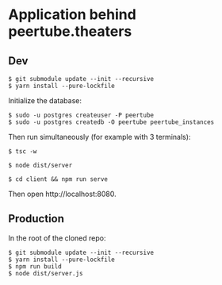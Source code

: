 # Application behind peertube.theaters

## Dev

```terminal
$ git submodule update --init --recursive
$ yarn install --pure-lockfile
```

Initialize the database:

```terminal
$ sudo -u postgres createuser -P peertube
$ sudo -u postgres createdb -O peertube peertube_instances
```

Then run simultaneously (for example with 3 terminals):

```terminal
$ tsc -w
```

```terminal
$ node dist/server
```

```terminal
$ cd client && npm run serve
```

Then open http://localhost:8080.

## Production

In the root of the cloned repo:

```terminal
$ git submodule update --init --recursive
$ yarn install --pure-lockfile
$ npm run build
$ node dist/server.js
```
